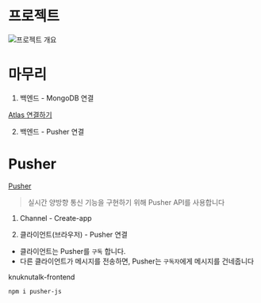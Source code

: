 # 프로젝트

![프로젝트 개요](https://user-images.githubusercontent.com/50866506/115214132-2d4c8a80-a13d-11eb-9e71-95654bfc433d.png)

# 마무리

1. 백엔드 - MongoDB 연결

[Atlas 연결하기](https://repetition-motivation.tistory.com/170)

2. 백엔드 - Pusher 연결

# Pusher

[Pusher](https://pusher.com/channels?utm_source=google_ads&utm_medium=prod_page&utm_campaign=brand_search&campaignid=916184871&utm_source=adwords&utm_medium=cpc&utm_campaign=Brand_Pusher_Exact&utm_term=pusher%20api&utm_creative=264982473776&gclid=Cj0KCQjwp86EBhD7ARIsAFkgakhKJWX8KMuknbl2YjsC0fwdWekav-2zXh9QZ02bvV2qlx1k3JwDkmIaAhYZEALw_wcB)

> 실시간 양방향 통신 기능을 구현하기 위해 Pusher API를 사용합니다

1. Channel - Create-app

2. 클라이언트(브라우저) - Pusher 연결

- 클라이언트는 Pusher를 `구독` 합니다.
- 다른 클라이언트가 메시지를 전송하면, Pusher는 `구독자`에게 메시지를 건네줍니다

knuknutalk-frontend

```
npm i pusher-js
```
